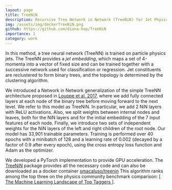 ```yaml
---
layout: page
title: TreeNiN
description: Recursive Tree Network in Network (TreeNiN) for Jet Physics
img: /assets/img/dockerTreeNiN.png
github: https://github.com/diana-hep/TreeNiN
importance: 1
category: work
---
```


In this method, a tree neural network (TreeNN) is trained on particle physics jets. The TreeNN provides a *jet embedding*, which maps a set of 4-momenta into a vector of fixed size and can be trained together with a successive network used for classification or regression. Jet constituents are reclustered to form binary trees, and the topology is determined by the clustering algorithm. 

We introduced a Network in Network generalization of the simple TreeNN architecture proposed in [Louppe et al. 2017](https://arxiv.org/abs/1702.00748), where we add fully connected layers at each node of the binary tree before moving forward to the next level. We refer to this model as TreeNiN. In particular, we add 2 NiN layers with ReLU activations. Also, we split weights between internal nodes and leaves, both for the NiN layers and for the initial embedding of the 7 input features of each node. Finally, we introduce two sets of independent weights for the NiN layers of the left and right children of the root node. Our model has 33,901 trainable parameters. Training is performed over 40 epochs with a minibatch of 128 and a learning rate of 0.002 (decayed by a factor of 0.9 after every epoch), using the cross entropy loss function and Adam as the optimizer.



 We developed a PyTorch implementation to provide GPU acceleration. The [<u>TreeNiN</u>](https://github.com/diana-hep/TreeNiN) package provides all the necessary code and can also be downloaded as a docker container 
  [smacaluso/treenin](https://hub.docker.com/r/smacaluso/treenin)
 This algorithm ranks among the top three on the physics community benchmark comparison: [[<u> The Machine Learning Landscape of Top Taggers </u>]](https://scipost.org/10.21468/SciPostPhys.7.1.014).



